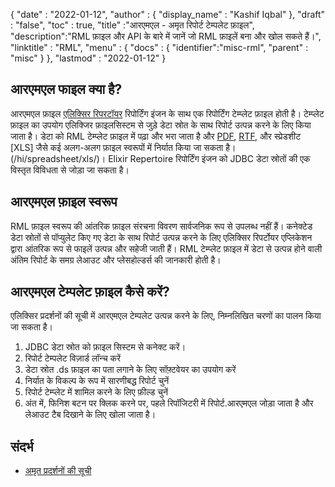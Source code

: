 {
  "date" : "2022-01-12",
  "author" : {
    "display_name" : "Kashif Iqbal"
},
  "draft" : "false",
  "toc" : true,
  "title" :"आरएमएल - अमृत रिपोर्ट टेम्पलेट फ़ाइल",
  "description":"RML फ़ाइल और API के बारे में जानें जो RML फ़ाइलें बना और खोल सकते हैं।",
  "linktitle" : "RML",
  "menu" : {
    "docs" : {
      "identifier":"misc-rml",
      "parent" : "misc"
}
},
  "lastmod" : "2022-01-12"
}

## आरएमएल फाइल क्या है?

आरएमएल फ़ाइल [एलिक्सिर रिपरटॉयर](https://elixirtech.com/repertoire-2/) रिपोर्टिंग इंजन के साथ एक रिपोर्टिंग टेम्प्लेट फ़ाइल होती है। टेम्प्लेट फ़ाइल का उपयोग एलिक्जिर फ़ाइलसिस्टम से जुड़े डेटा स्रोत के साथ रिपोर्ट उत्पन्न करने के लिए किया जाता है। डेटा को RML टेम्प्लेट फ़ाइल में पढ़ा और भरा जाता है और [PDF](/hi/pdf/), [RTF](/hi/word-processing/rtf/), और स्प्रेडशीट [XLS] जैसे कई अलग-अलग फ़ाइल स्वरूपों में निर्यात किया जा सकता है। (/hi/spreadsheet/xls/)। Elixir Repertoire रिपोर्टिंग इंजन को JDBC डेटा स्रोतों की एक विस्तृत विविधता से जोड़ा जा सकता है।

## आरएमएल फ़ाइल स्वरूप

RML फ़ाइल स्वरूप की आंतरिक फ़ाइल संरचना विवरण सार्वजनिक रूप से उपलब्ध नहीं हैं। कनेक्टेड डेटा स्रोतों से पॉप्युलेट किए गए डेटा के साथ रिपोर्ट उत्पन्न करने के लिए एलिक्सिर रिपर्टोयर एप्लिकेशन द्वारा आंतरिक रूप से फाइलें उत्पन्न और सहेजी जाती हैं। RML टेम्प्लेट फ़ाइल में डेटा से उत्पन्न होने वाली अंतिम रिपोर्ट के समग्र लेआउट और प्लेसहोल्डर्स की जानकारी होती है।

## आरएमएल टेम्पलेट फ़ाइल कैसे करें?

एलिक्सिर प्रदर्शनों की सूची में आरएमएल टेम्पलेट उत्पन्न करने के लिए, निम्नलिखित चरणों का पालन किया जा सकता है।

1. JDBC डेटा स्रोत को फ़ाइल सिस्टम से कनेक्ट करें।
1. रिपोर्ट टेम्पलेट विज़ार्ड लॉन्च करें
1. डेटा स्रोत .ds फ़ाइल का पता लगाने के लिए सॉफ़्टवेयर का उपयोग करें
1. निर्यात के विकल्प के रूप में सारणीबद्ध रिपोर्ट चुनें
1. रिपोर्ट टेम्प्लेट में शामिल करने के लिए फ़ील्ड चुनें
1. अंत में, फिनिश बटन पर क्लिक करने पर, पहले रिपॉजिटरी में रिपोर्ट.आरएमएल जोड़ा जाता है और लेआउट टैब दिखाने के लिए खोला जाता है।

## संदर्भ

* [अमृत प्रदर्शनों की सूची](https://elixirtech.com/repertoire-2/)

